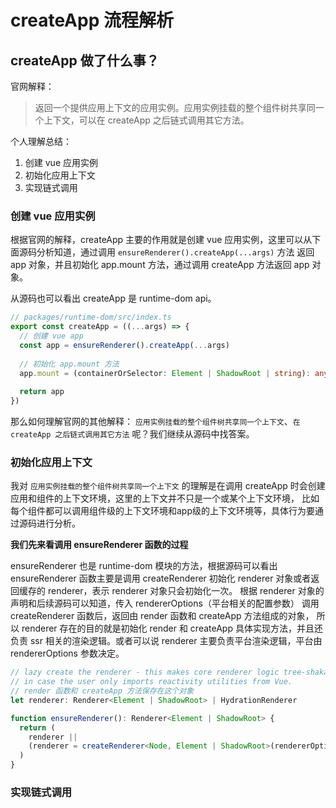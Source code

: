 # createApp 流程解析

## createApp 做了什么事？

官网解释：
> 返回一个提供应用上下文的应用实例。应用实例挂载的整个组件树共享同一个上下文，可以在 createApp 之后链式调用其它方法。

个人理解总结：
1. 创建 vue 应用实例
2. 初始化应用上下文
3. 实现链式调用

### 创建 vue 应用实例
根据官网的解释，createApp 主要的作用就是创建 vue 应用实例，这里可以从下面源码分析知道，通过调用 `ensureRenderer().createApp(...args)` 方法
返回 app 对象，并且初始化 app.mount 方法，通过调用 createApp 方法返回 app 对象。

从源码也可以看出 createApp 是 runtime-dom api。  

```ts
// packages/runtime-dom/src/index.ts
export const createApp = ((...args) => {
  // 创建 vue app
  const app = ensureRenderer().createApp(...args)
  
  // 初始化 app.mount 方法
  app.mount = (containerOrSelector: Element | ShadowRoot | string): any => { }
  
  return app
})
```

那么如何理解官网的其他解释： `应用实例挂载的整个组件树共享同一个上下文`、`在 createApp 之后链式调用其它方法` 呢？我们继续从源码中找答案。

### 初始化应用上下文

我对 `应用实例挂载的整个组件树共享同一个上下文` 的理解是在调用 createApp 时会创建应用和组件的上下文环境，这里的上下文并不只是一个或某个上下文环境，
比如每个组件都可以调用组件级的上下文环境和app级的上下文环境等，具体行为要通过源码进行分析。

**我们先来看调用 ensureRenderer 函数的过程**

ensureRenderer 也是 runtime-dom 模块的方法，根据源码可以看出 ensureRenderer 函数主要是调用 createRenderer 初始化 renderer 对象或者返回缓存的 renderer，表示 renderer 对象只会初始化一次。
根据 renderer 对象的声明和后续源码可以知道，传入 rendererOptions（平台相关的配置参数） 调用 createRenderer 函数后，返回由 render 函数和 createApp 方法组成的对象，
所以 renderer 存在的目的就是初始化 render 和 createApp 具体实现方法，并且还负责 ssr 相关的渲染逻辑。或者可以说 renderer 主要负责平台渲染逻辑，平台由 rendererOptions 参数决定。

```ts
// lazy create the renderer - this makes core renderer logic tree-shakable
// in case the user only imports reactivity utilities from Vue.
// render 函数和 createApp 方法保存在这个对象
let renderer: Renderer<Element | ShadowRoot> | HydrationRenderer

function ensureRenderer(): Renderer<Element | ShadowRoot> {
  return (
    renderer ||
    (renderer = createRenderer<Node, Element | ShadowRoot>(rendererOptions))
  )
}
```


### 实现链式调用